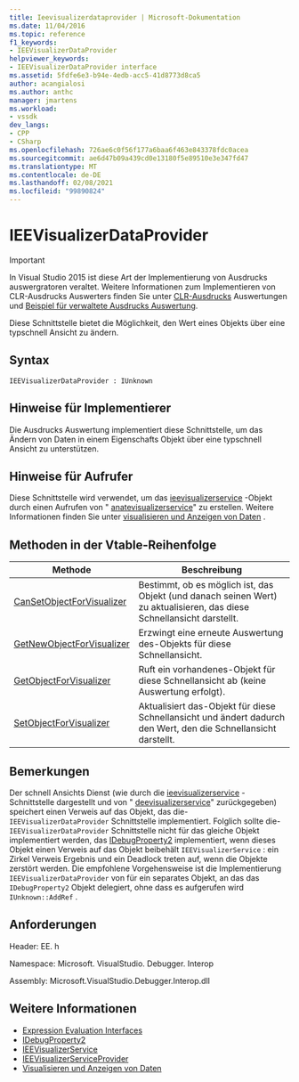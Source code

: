```yaml
---
title: Ieevisualizerdataprovider | Microsoft-Dokumentation
ms.date: 11/04/2016
ms.topic: reference
f1_keywords:
- IEEVisualizerDataProvider
helpviewer_keywords:
- IEEVisualizerDataProvider interface
ms.assetid: 5fdfe6e3-b94e-4edb-acc5-41d8773d8ca5
author: acangialosi
ms.author: anthc
manager: jmartens
ms.workload:
- vssdk
dev_langs:
- CPP
- CSharp
ms.openlocfilehash: 726ae6c0f56f177a6baa6f463e843378fdc0acea
ms.sourcegitcommit: ae6d47b09a439cd0e13180f5e89510e3e347fd47
ms.translationtype: MT
ms.contentlocale: de-DE
ms.lasthandoff: 02/08/2021
ms.locfileid: "99890824"
---
```

# <a name="ieevisualizerdataprovider"></a>IEEVisualizerDataProvider
> [!IMPORTANT]
> In Visual Studio 2015 ist diese Art der Implementierung von Ausdrucks auswergratoren veraltet. Weitere Informationen zum Implementieren von CLR-Ausdrucks Auswerters finden Sie unter [CLR-Ausdrucks](https://github.com/Microsoft/ConcordExtensibilitySamples/wiki/CLR-Expression-Evaluators) Auswertungen und [Beispiel für verwaltete Ausdrucks Auswertung](https://github.com/Microsoft/ConcordExtensibilitySamples/wiki/Managed-Expression-Evaluator-Sample).

 Diese Schnittstelle bietet die Möglichkeit, den Wert eines Objekts über eine typschnell Ansicht zu ändern.

## <a name="syntax"></a>Syntax

```
IEEVisualizerDataProvider : IUnknown
```

## <a name="notes-for-implementers"></a>Hinweise für Implementierer
 Die Ausdrucks Auswertung implementiert diese Schnittstelle, um das Ändern von Daten in einem Eigenschafts Objekt über eine typschnell Ansicht zu unterstützen.

## <a name="notes-for-callers"></a>Hinweise für Aufrufer
 Diese Schnittstelle wird verwendet, um das [ieevisualizerservice](../../../extensibility/debugger/reference/ieevisualizerservice.md) -Objekt durch einen Aufrufen von " [anatevisualizerservice](../../../extensibility/debugger/reference/ieevisualizerserviceprovider-createvisualizerservice.md)" zu erstellen. Weitere Informationen finden Sie unter [visualisieren und Anzeigen von Daten](../../../extensibility/debugger/visualizing-and-viewing-data.md) .

## <a name="methods-in-vtable-order"></a>Methoden in der Vtable-Reihenfolge

|Methode|Beschreibung|
|------------|-----------------|
|[CanSetObjectForVisualizer](../../../extensibility/debugger/reference/ieevisualizerdataprovider-cansetobjectforvisualizer.md)|Bestimmt, ob es möglich ist, das Objekt (und danach seinen Wert) zu aktualisieren, das diese Schnellansicht darstellt.|
|[GetNewObjectForVisualizer](../../../extensibility/debugger/reference/ieevisualizerdataprovider-getnewobjectforvisualizer.md)|Erzwingt eine erneute Auswertung des-Objekts für diese Schnellansicht.|
|[GetObjectForVisualizer](../../../extensibility/debugger/reference/ieevisualizerdataprovider-getobjectforvisualizer.md)|Ruft ein vorhandenes-Objekt für diese Schnellansicht ab (keine Auswertung erfolgt).|
|[SetObjectForVisualizer](../../../extensibility/debugger/reference/ieevisualizerdataprovider-setobjectforvisualizer.md)|Aktualisiert das-Objekt für diese Schnellansicht und ändert dadurch den Wert, den die Schnellansicht darstellt.|

## <a name="remarks"></a>Bemerkungen
 Der schnell Ansichts Dienst (wie durch die [ieevisualizerservice](../../../extensibility/debugger/reference/ieevisualizerservice.md) -Schnittstelle dargestellt und von " [deevisualizerservice](../../../extensibility/debugger/reference/ieevisualizerserviceprovider-createvisualizerservice.md)" zurückgegeben) speichert einen Verweis auf das Objekt, das die- `IEEVisualizerDataProvider` Schnittstelle implementiert. Folglich sollte die- `IEEVisualizerDataProvider` Schnittstelle nicht für das gleiche Objekt implementiert werden, das [IDebugProperty2](../../../extensibility/debugger/reference/idebugproperty2.md) implementiert, wenn dieses Objekt einen Verweis auf das Objekt beibehält `IEEVisualizerService` : ein Zirkel Verweis Ergebnis und ein Deadlock treten auf, wenn die Objekte zerstört werden. Die empfohlene Vorgehensweise ist die Implementierung `IEEVisualizerDataProvider` von für ein separates Objekt, an das das `IDebugProperty2` Objekt delegiert, ohne dass es aufgerufen wird `IUnknown::AddRef` .

## <a name="requirements"></a>Anforderungen
 Header: EE. h

 Namespace: Microsoft. VisualStudio. Debugger. Interop

 Assembly: Microsoft.VisualStudio.Debugger.Interop.dll

## <a name="see-also"></a>Weitere Informationen
- [Expression Evaluation Interfaces](../../../extensibility/debugger/reference/expression-evaluation-interfaces.md)
- [IDebugProperty2](../../../extensibility/debugger/reference/idebugproperty2.md)
- [IEEVisualizerService](../../../extensibility/debugger/reference/ieevisualizerservice.md)
- [IEEVisualizerServiceProvider](../../../extensibility/debugger/reference/ieevisualizerserviceprovider.md)
- [Visualisieren und Anzeigen von Daten](../../../extensibility/debugger/visualizing-and-viewing-data.md)
